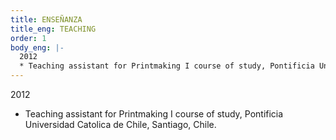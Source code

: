 ```yaml
---
title: ENSEÑANZA
title_eng: TEACHING
order: 1
body_eng: |-
  2012
  * Teaching assistant for Printmaking I course of study, Pontificia Universidad Catolica de Chile, Santiago, Chile.
---
```


2012

- Teaching assistant for Printmaking I course of study, Pontificia Universidad Catolica de Chile, Santiago, Chile.